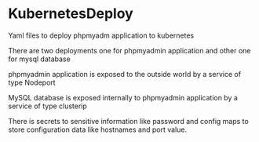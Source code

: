 # KubernetesDeploy
Yaml files to deploy phpmyadm application to kubernetes

There are two deployments
one for phpmyadmin application and other one for mysql database

phpmyadmin application is exposed to the outside world by a service of type Nodeport

MySQL database is exposed internally to phpmyadmin application by a  service of type clusterip

There is secrets to sensitive information like password and config maps to store configuration data like hostnames and port value.
